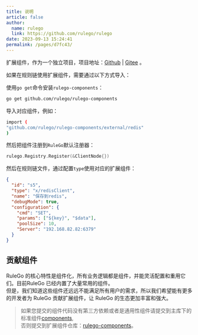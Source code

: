 ```yaml
---
title: 说明
article: false
author: 
  name: rulego
  link: https://github.com/rulego/rulego
date: 2023-09-13 15:24:41
permalink: /pages/d7fc43/
---
```


扩展组件，作为一个独立项目，项目地址：[Github](https://github.com/rulego/rulego-components) | [Gitee](https://gitee.com/rulego/rulego-components) 。

如果在规则链使用扩展组件，需要通过以下方式导入：      

使用`go get`命令安装`rulego-components`：

```bash
go get github.com/rulego/rulego-components
```

导入对应组件，例如：

```bash
import (
"github.com/rulego/rulego-components/external/redis"
)
```

然后把组件注册到`RuleGo`默认注册器：

```go
rulego.Registry.Register(&ClientNode{})
```

然后在规则链文件，通过配置`type`使用对应的扩展组件：

```json
{
  "id": "s5",
  "type": "x/redisClient",
  "name": "保存到redis",
  "debugMode": true,
  "configuration": {
    "cmd": "SET",
    "params": ["${key}", "$data"],
    "poolSize": 10,
    "Server": "192.168.82.82:6379"
  }
}
```

## 贡献组件

RuleGo 的核心特性是组件化，所有业务逻辑都是组件，并能灵活配置和重用它们。目前RuleGo 已经内置了大量常用的组件。     
但是，我们知道这些组件还远远不能满足所有用户的需求，所以我们希望能有更多的开发者为 RuleGo 贡献扩展组件，让 RuleGo 的生态更加丰富和强大。

> 如果您提交的组件代码没有第三方依赖或者是通用性组件请提交到主库下的标准组件[components](https://github.com/rulego/rulego),     
> 否则提交到扩展组件仓库：[rulego-components](https://github.com/rulego/rulego-components)。